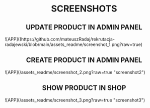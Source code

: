 <h1 align="center">SCREENSHOTS</h1>

<h2 align="center">UPDATE PRODUCT IN ADMIN PANEL</h2>
![APP]((https://github.com/mateuszRadaj/rekrutacja-radajewski/blob/main/assets_readme/screenshot_1.png?raw=true)

<h2 align="center">CREATE PRODUCT IN ADMIN PANEL</h2>
![APP](/assets_readme/screenshot_2.png?raw=true "screenshot2")

<h2 align="center">SHOW PRODUCT IN SHOP</h2>
![APP](/assets_readme/screenshot_3.png?raw=true "screenshot3")
